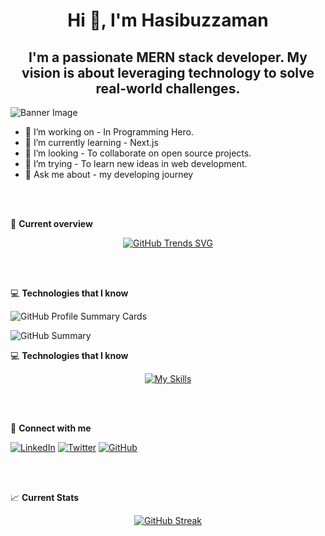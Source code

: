 # <div align="center">Hi 👋, I'm Hasibuzzaman</div>

## <div align="center">I'm a passionate MERN stack developer. My vision is about leveraging technology to solve real-world challenges.</div>

![Banner Image](https://camo.githubusercontent.com/b4b9424b0f460f15a9cc8d1ff8a4b867e44a893723c34ee694eb221ae14daa5c/68747470733a2f2f7777772e7072616d756b686469676974616c2e636f6d2f77702d636f6e74656e742f75706c6f6164732f323031382f30372f4e65772d504e432d416e696d617465642d42616e6e6572732e676966)

- 🔭 I’m working on - In Programming Hero.
- 🌱 I’m currently learning - Next.js
- 👯 I’m looking - To collaborate on open source projects.
- 🤔 I’m trying - To learn new ideas in web development.
- 💬 Ask me about - my developing journey

<br/> <br/>

👀 **Current overview**

<p align="center">
  <a href="https://githubtrends.io">
    <img src="https://api.githubtrends.io/user/svg/hasib321/repos?time_range=six_months&loc_metric=changed&theme=dark" alt="GitHub Trends SVG">
  </a>
</p>

<br/> <br/>

💻 **Technologies that I know**

![GitHub Profile Summary Cards](http://github-profile-summary-cards.vercel.app/api/cards/stats?username=hasib321&theme=blue_green)

![GitHub Summary](http://github-profile-summary-cards.vercel.app/api/cards/profile-details?username=hasib321&theme=blue_green)

💻 **Technologies that I know**

<p align="center">
  <a href="https://skillicons.dev/icons?i=html,css,git,js,express,firebase,github,netlify,nodejs,react,vercel,mongodb&perline=6">
    <img src="https://skillicons.dev/icons?i=html,css,git,js,express,firebase,github,netlify,nodejs,react,vercel,mongodb&perline=6" alt="My Skills">
  </a>
</p>
<br/> <br/>

🔗 **Connect with me**

[![LinkedIn](https://img.shields.io/badge/LinkedIn-Hasibuzzaman-blue?style=for-the-badge&logo=linkedin&logoColor=white)](https://www.linkedin.com/in/hasibuzzaman-kawshik-456613223/)
[![Twitter](https://img.shields.io/badge/Twitter-Hasibuzzaman-blue?style=for-the-badge&logo=twitter&logoColor=white)](https://twitter.com/HasibuzzamanKa1)
[![GitHub](https://img.shields.io/badge/GitHub-hasib321-black?style=for-the-badge&logo=github)](https://github.com/hasib321)

<br/> <br/>

📈 **Current Stats**

<p align="center">
  <a href="https://git.io/streak-stats">
    <img src="https://github-readme-streak-stats.herokuapp.com?user=hasib321&theme=tokyonight&hide_border=true" alt="GitHub Streak">
  </a>
</p>
